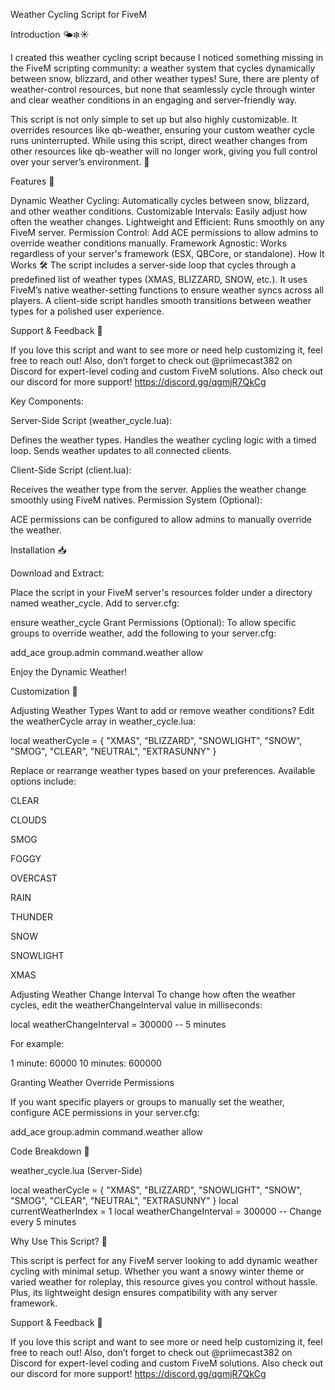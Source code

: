 Weather Cycling Script for FiveM


Introduction 🌤️❄️☀️

I created this weather cycling script because I noticed something missing in the FiveM scripting community:
a weather system that cycles dynamically between snow, blizzard, and other weather types!
Sure, there are plenty of weather-control resources, but none that seamlessly cycle through winter and clear weather conditions
in an engaging and server-friendly way.


This script is not only simple to set up but also highly customizable. It overrides resources like qb-weather, ensuring your custom weather cycle runs uninterrupted. While using this script, direct weather changes from other resources like qb-weather will no longer work, giving you full control over your server’s environment. 🌟

Features 🚀


Dynamic Weather Cycling: Automatically cycles between snow, blizzard, and other weather conditions.
Customizable Intervals: Easily adjust how often the weather changes.
Lightweight and Efficient: Runs smoothly on any FiveM server.
Permission Control: Add ACE permissions to allow admins to override weather conditions manually.
Framework Agnostic: Works regardless of your server's framework (ESX, QBCore, or standalone).
How It Works 🛠️
The script includes a server-side loop that cycles through a predefined list of weather types (XMAS, BLIZZARD, SNOW, etc.). It uses FiveM’s native weather-setting functions to ensure weather syncs across all players. A client-side script handles smooth transitions between weather types for a polished user experience.


Support & Feedback 💬


If you love this script and want to see more or need help customizing it, feel free to reach out! 
Also, don’t forget to check out @priimecast382 on Discord for expert-level coding and custom FiveM solutions. 
Also check out our discord for more support! https://discord.gg/qgmjR7QkCg



Key Components:


Server-Side Script (weather_cycle.lua):


Defines the weather types.
Handles the weather cycling logic with a timed loop.
Sends weather updates to all connected clients.


Client-Side Script (client.lua):


Receives the weather type from the server.
Applies the weather change smoothly using FiveM natives.
Permission System (Optional):


ACE permissions can be configured to allow admins to manually override the weather.


Installation 📥


Download and Extract:

Place the script in your FiveM server's resources folder under a directory named weather_cycle.
Add to server.cfg:

ensure weather_cycle
Grant Permissions (Optional): To allow specific groups to override weather, add the following to your server.cfg:


add_ace group.admin command.weather allow



Enjoy the Dynamic Weather!


Customization 🔧


Adjusting Weather Types
Want to add or remove weather conditions? Edit the weatherCycle array in weather_cycle.lua:


local weatherCycle = {
    "XMAS",
    "BLIZZARD",
    "SNOWLIGHT",
    "SNOW",
    "SMOG",
    "CLEAR",
    "NEUTRAL",
    "EXTRASUNNY"
}


Replace or rearrange weather types based on your preferences. Available options include:


CLEAR


CLOUDS


SMOG


FOGGY


OVERCAST


RAIN


THUNDER


SNOW


SNOWLIGHT


XMAS


Adjusting Weather Change Interval
To change how often the weather cycles, edit the weatherChangeInterval value in milliseconds:


local weatherChangeInterval = 300000 -- 5 minutes


For example:


1 minute: 60000
10 minutes: 600000


Granting Weather Override Permissions

If you want specific players or groups to manually set the weather, configure ACE permissions in your server.cfg:


add_ace group.admin command.weather allow


Code Breakdown  🧩


weather_cycle.lua (Server-Side)

local weatherCycle = { "XMAS", "BLIZZARD", "SNOWLIGHT", "SNOW", "SMOG", "CLEAR", "NEUTRAL", "EXTRASUNNY" }
local currentWeatherIndex = 1
local weatherChangeInterval = 300000 -- Change every 5 minutes


Why Use This Script? 🤔


This script is perfect for any FiveM server looking to add dynamic weather cycling with minimal setup. Whether you want a snowy winter theme or varied weather for roleplay, this resource gives you control without hassle. Plus, its lightweight design ensures compatibility with any server framework.


Support & Feedback 💬


If you love this script and want to see more or need help customizing it, feel free to reach out! 
Also, don’t forget to check out @priimecast382 on Discord for expert-level coding and custom FiveM solutions. 
Also check out our discord for more support! https://discord.gg/qgmjR7QkCg
